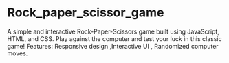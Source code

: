 # Rock_paper_scissor_game
A simple and interactive Rock-Paper-Scissors game built using JavaScript, HTML, and CSS. Play against the computer and test your luck in this classic game!  Features:  Responsive design ,Interactive UI , Randomized computer moves.
